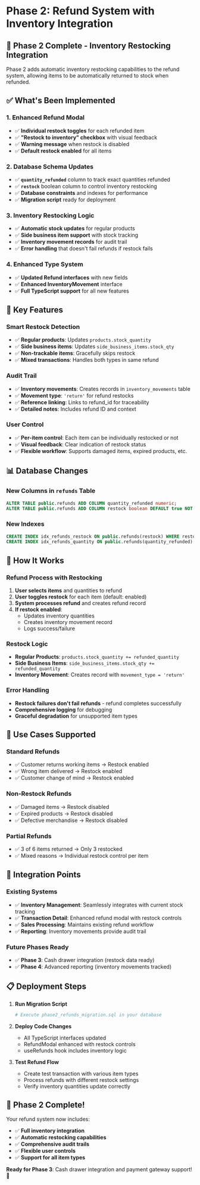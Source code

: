 # Phase 2: Refund System with Inventory Integration

## 🎯 **Phase 2 Complete - Inventory Restocking Integration**

Phase 2 adds automatic inventory restocking capabilities to the refund system, allowing items to be automatically returned to stock when refunded.

## ✅ **What's Been Implemented**

### **1. Enhanced Refund Modal**
- ✅ **Individual restock toggles** for each refunded item
- ✅ **"Restock to inventory" checkbox** with visual feedback
- ✅ **Warning message** when restock is disabled
- ✅ **Default restock enabled** for all items

### **2. Database Schema Updates**
- ✅ **`quantity_refunded`** column to track exact quantities refunded
- ✅ **`restock`** boolean column to control inventory restocking
- ✅ **Database constraints** and indexes for performance
- ✅ **Migration script** ready for deployment

### **3. Inventory Restocking Logic**
- ✅ **Automatic stock updates** for regular products
- ✅ **Side business item support** with stock tracking
- ✅ **Inventory movement records** for audit trail
- ✅ **Error handling** that doesn't fail refunds if restock fails

### **4. Enhanced Type System**
- ✅ **Updated Refund interfaces** with new fields
- ✅ **Enhanced InventoryMovement** interface
- ✅ **Full TypeScript support** for all new features

## 🔧 **Key Features**

### **Smart Restock Detection**
- ✅ **Regular products**: Updates `products.stock_quantity`
- ✅ **Side business items**: Updates `side_business_items.stock_qty`
- ✅ **Non-trackable items**: Gracefully skips restock
- ✅ **Mixed transactions**: Handles both types in same refund

### **Audit Trail**
- ✅ **Inventory movements**: Creates records in `inventory_movements` table
- ✅ **Movement type**: `'return'` for refund restocks
- ✅ **Reference linking**: Links to refund_id for traceability
- ✅ **Detailed notes**: Includes refund ID and context

### **User Control**
- ✅ **Per-item control**: Each item can be individually restocked or not
- ✅ **Visual feedback**: Clear indication of restock status
- ✅ **Flexible workflow**: Supports damaged items, expired products, etc.

## 📊 **Database Changes**

### **New Columns in `refunds` Table**
```sql
ALTER TABLE public.refunds ADD COLUMN quantity_refunded numeric;
ALTER TABLE public.refunds ADD COLUMN restock boolean DEFAULT true NOT NULL;
```

### **New Indexes**
```sql
CREATE INDEX idx_refunds_restock ON public.refunds(restock) WHERE restock = true;
CREATE INDEX idx_refunds_quantity ON public.refunds(quantity_refunded) WHERE quantity_refunded IS NOT NULL;
```

## 🚀 **How It Works**

### **Refund Process with Restocking**
1. **User selects items** and quantities to refund
2. **User toggles restock** for each item (default: enabled)
3. **System processes refund** and creates refund record
4. **If restock enabled**: 
   - Updates inventory quantities
   - Creates inventory movement record
   - Logs success/failure

### **Restock Logic**
- **Regular Products**: `products.stock_quantity += refunded_quantity`
- **Side Business Items**: `side_business_items.stock_qty += refunded_quantity`
- **Inventory Movement**: Creates record with `movement_type = 'return'`

### **Error Handling**
- **Restock failures don't fail refunds** - refund completes successfully
- **Comprehensive logging** for debugging
- **Graceful degradation** for unsupported item types

## 🎯 **Use Cases Supported**

### **Standard Refunds**
- ✅ Customer returns working items → Restock enabled
- ✅ Wrong item delivered → Restock enabled
- ✅ Customer change of mind → Restock enabled

### **Non-Restock Refunds**
- ✅ Damaged items → Restock disabled
- ✅ Expired products → Restock disabled
- ✅ Defective merchandise → Restock disabled

### **Partial Refunds**
- ✅ 3 of 6 items returned → Only 3 restocked
- ✅ Mixed reasons → Individual restock control per item

## 🔄 **Integration Points**

### **Existing Systems**
- ✅ **Inventory Management**: Seamlessly integrates with current stock tracking
- ✅ **Transaction Detail**: Enhanced refund modal with restock controls
- ✅ **Sales Processing**: Maintains existing refund workflow
- ✅ **Reporting**: Inventory movements provide audit trail

### **Future Phases Ready**
- ✅ **Phase 3**: Cash drawer integration (restock data ready)
- ✅ **Phase 4**: Advanced reporting (inventory movements tracked)

## 📋 **Deployment Steps**

1. **Run Migration Script**
   ```bash
   # Execute phase2_refunds_migration.sql in your database
   ```

2. **Deploy Code Changes**
   - All TypeScript interfaces updated
   - RefundModal enhanced with restock controls
   - useRefunds hook includes inventory logic

3. **Test Refund Flow**
   - Create test transaction with various item types
   - Process refunds with different restock settings
   - Verify inventory quantities update correctly

## 🎉 **Phase 2 Complete!**

Your refund system now includes:
- ✅ **Full inventory integration**
- ✅ **Automatic restocking capabilities**
- ✅ **Comprehensive audit trails**
- ✅ **Flexible user controls**
- ✅ **Support for all item types**

**Ready for Phase 3**: Cash drawer integration and payment gateway support! 🚀

